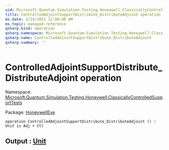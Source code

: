 ```yaml
---
uid: Microsoft.Quantum.Simulation.Testing.Honeywell.ClassicallyControlledSupportTests.ControlledAdjointSupportDistribute_DistributeAdjoint
title: ControlledAdjointSupportDistribute_DistributeAdjoint operation
ms.date: 3/24/2021 12:00:00 AM
ms.topic: managed-reference
qsharp.kind: operation
qsharp.namespace: Microsoft.Quantum.Simulation.Testing.Honeywell.ClassicallyControlledSupportTests
qsharp.name: ControlledAdjointSupportDistribute_DistributeAdjoint
qsharp.summary: ''
---
```


# ControlledAdjointSupportDistribute_DistributeAdjoint operation

Namespace: [Microsoft.Quantum.Simulation.Testing.Honeywell.ClassicallyControlledSupportTests](xref:Microsoft.Quantum.Simulation.Testing.Honeywell.ClassicallyControlledSupportTests)

Package: [HoneywellExe](https://nuget.org/packages/HoneywellExe)




```qsharp
operation ControlledAdjointSupportDistribute_DistributeAdjoint () : Unit is Adj + Ctl
```


## Output : [Unit](xref:microsoft.quantum.lang-ref.unit)

